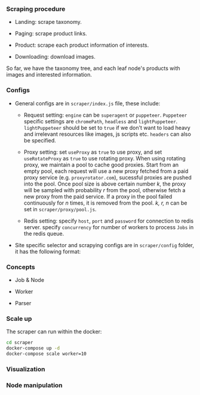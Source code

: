 ### Scraping procedure

+ Landing: scrape taxonomy.

+ Paging: scrape product links.

+ Product: scrape each product information of interests.

+ Downloading: download images.

So far, we have the taxonomy tree, and each leaf node's products with images and interested information.

### Configs

+ General configs are in `scraper/index.js` file, these include:
  - Request setting: `engine` can be `superagent` or `puppeteer`. `Puppeteer` specific settings are `chromePath`, `headless` and `lightPuppeteer`. `lightPuppeteer` should be set to `true` if we don't want to load heavy and irrelevant resources like images, js scripts etc. `headers` can also be specified.

  - Proxy setting: set `useProxy` as `true` to use proxy, and set `useRotateProxy` as `true` to use rotating proxy. When using rotating proxy, we maintain a pool to cache good proxies. Start from an empty pool, each request will use a new proxy fetched from a paid proxy service (e.g. `proxyrotator.com`), sucessful proxies are pushed into the pool. Once pool size is above certain number *k*, the proxy will be sampled with probability *r* from the pool, otherwise fetch a new proxy from the paid service. If a proxy in the pool failed continuously for *n* times, it is removed from the pool. *k, r, n* can be set in `scraper/proxy/pool.js`.

  - Redis setting: specify `host`, `port` and `password` for connection to redis server. specify `concurrency` for number of workers to process `Jobs` in the redis queue.

+ Site specific selector and scrapying configs are in `scraper/config` folder, it has the following format:

### Concepts
+ Job & Node

+ Worker

+ Parser


### Scale up
The scraper can run within the docker:
```bash
cd scraper
docker-compose up -d
docker-compose scale worker=10
```

### Visualization


### Node manipulation


